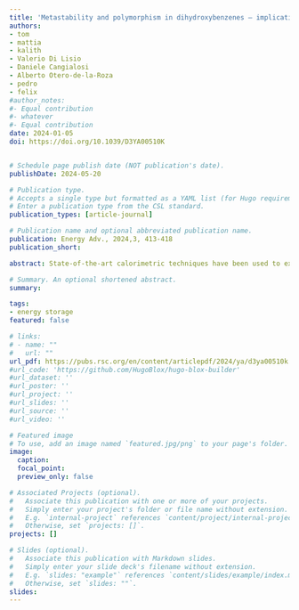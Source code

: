 ```yaml
---
title: 'Metastability and polymorphism in dihydroxybenzenes – implications for thermal energy storage'
authors:
- tom
- mattia
- kalith
- Valerio Di Lisio
- Daniele Cangialosi
- Alberto Otero-de-la-Roza
- pedro
- felix
#author_notes:
#- Equal contribution
#- whatever
#- Equal contribution
date: 2024-01-05
doi: https://doi.org/10.1039/D3YA00510K


# Schedule page publish date (NOT publication's date).
publishDate: 2024-05-20

# Publication type.
# Accepts a single type but formatted as a YAML list (for Hugo requirements).
# Enter a publication type from the CSL standard.
publication_types: [article-journal]

# Publication name and optional abbreviated publication name.
publication: Energy Adv., 2024,3, 413-418
publication_short:

abstract: State-of-the-art calorimetric techniques have been used to explore the effects of molecular isomerism on the phase behaviour of the three dihydroxybenzenes catechol, resorcinol, and hydroquinone. Within the broader remit of the search and rational design of phase-change materials for thermal-energy storage, these data reveal a surprisingly rich (and hitherto unappreciated) behaviour, ranging from an unavoidable propensity to crystallize (hydroquinone) to the emergence of both disordered and ordered metastable phases well below the range of stability of the normal liquid (resorcinol and catechol). Catechol exhibits the most complex thermophysical response, and ab initio calculations evince a subtle interplay between intramolecular and intermolecular interactions, ultimately leading to the formation of new crystal phases.

# Summary. An optional shortened abstract.
summary:

tags:
- energy storage
featured: false

# links:
# - name: ""
#   url: ""
url_pdf: https://pubs.rsc.org/en/content/articlepdf/2024/ya/d3ya00510k
#url_code: 'https://github.com/HugoBlox/hugo-blox-builder'
#url_dataset: ''
#url_poster: ''
#url_project: ''
#url_slides: ''
#url_source: ''
#url_video: ''

# Featured image
# To use, add an image named `featured.jpg/png` to your page's folder. 
image:
  caption:
  focal_point:
  preview_only: false

# Associated Projects (optional).
#   Associate this publication with one or more of your projects.
#   Simply enter your project's folder or file name without extension.
#   E.g. `internal-project` references `content/project/internal-project/index.md`.
#   Otherwise, set `projects: []`.
projects: []

# Slides (optional).
#   Associate this publication with Markdown slides.
#   Simply enter your slide deck's filename without extension.
#   E.g. `slides: "example"` references `content/slides/example/index.md`.
#   Otherwise, set `slides: ""`.
slides:
---
```


<!-- Main text. Remove this comment and add your extra content here.

{{% callout note %}}
Click the *Cite* button above to demo the feature to enable visitors to import publication metadata into their reference management software.
{{% /callout %}}

{{% callout note %}}
Create your slides in Markdown - click the *Slides* button to check out the example.
{{% /callout %}}

Add the publication's **full text** or **supplementary notes** here. You can use rich formatting such as including [code, math, and images](https://docs.hugoblox.com/content/writing-markdown-latex/).

-->
